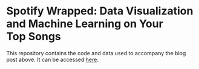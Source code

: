 # Spotify Wrapped: Data Visualization and Machine Learning on Your Top Songs

This repository contains the code and data used to accompany the blog post above. It can be accessed [here]().
